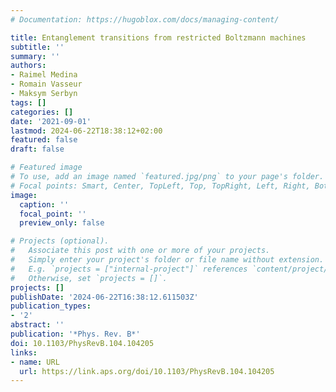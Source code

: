 ```yaml
---
# Documentation: https://hugoblox.com/docs/managing-content/

title: Entanglement transitions from restricted Boltzmann machines
subtitle: ''
summary: ''
authors:
- Raimel Medina
- Romain Vasseur
- Maksym Serbyn
tags: []
categories: []
date: '2021-09-01'
lastmod: 2024-06-22T18:38:12+02:00
featured: false
draft: false

# Featured image
# To use, add an image named `featured.jpg/png` to your page's folder.
# Focal points: Smart, Center, TopLeft, Top, TopRight, Left, Right, BottomLeft, Bottom, BottomRight.
image:
  caption: ''
  focal_point: ''
  preview_only: false

# Projects (optional).
#   Associate this post with one or more of your projects.
#   Simply enter your project's folder or file name without extension.
#   E.g. `projects = ["internal-project"]` references `content/project/deep-learning/index.md`.
#   Otherwise, set `projects = []`.
projects: []
publishDate: '2024-06-22T16:38:12.611503Z'
publication_types:
- '2'
abstract: ''
publication: '*Phys. Rev. B*'
doi: 10.1103/PhysRevB.104.104205
links:
- name: URL
  url: https://link.aps.org/doi/10.1103/PhysRevB.104.104205
---
```

